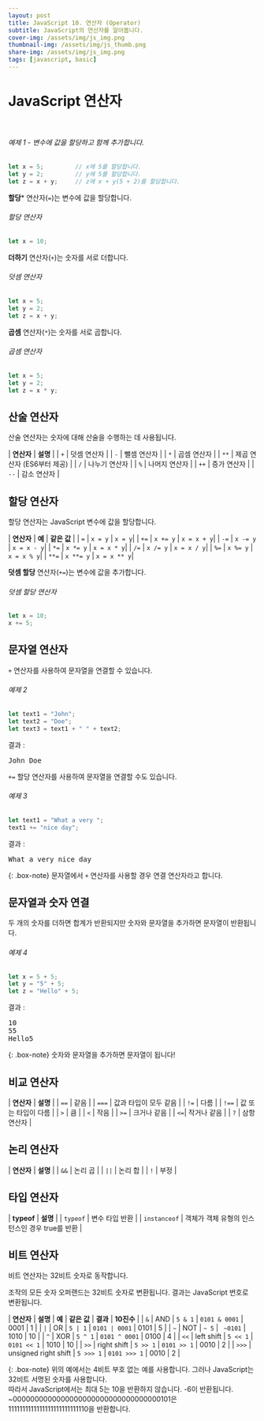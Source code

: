 ```yaml
---
layout: post
title: JavaScript 10. 연산자 (Operator)
subtitle: JavaScript의 연산자를 알아봅니다.
cover-img: /assets/img/js_img.png
thumbnail-img: /assets/img/js_thumb.png
share-img: /assets/img/js_img.png
tags: [javascript, basic]
---
```


# JavaScript 연산자

<br>

###### 예제 1 - 변수에 값을 할당하고 함께 추가합니다.

```javascript
let x = 5;         // x에 5를 할당합니다.
let y = 2;         // y에 5를 할당합니다.
let z = x + y;     // z에 x + y(5 + 2)를 할당합니다.
```

**할당*** 연산자(```=```)는 변수에 값을 할당합니다.

###### 할당 연산자

```javascript
let x = 10;
```

**더하기** 연산자(```+```)는 숫자를 서로 더합니다.

###### 덧셈 연산자

```javascript
let x = 5;
let y = 2;
let z = x + y;
```

**곱셈** 연산자(```*```)는 숫자를 서로 곱합니다.

###### 곱셈 연산자

```javascript
let x = 5;
let y = 2;
let z = x * y;
```

## 산술 연산자

산술 연산자는 숫자에 대해 산술을 수행하는 데 사용됩니다.

| **연산자** | **설명** |
| ```+``` | 덧셈 연산자 |
| ```-``` | 뺄셈 연산자 |
| ```*``` | 곱셈 연산자 |
| ```**``` | 제곱 연산자 (ES6부터 제공) |
| ```/``` | 나누기 연산자 |
| ```%``` | 나머지 연산자 |
| ```++``` | 증가 연산자 |
| ```--``` | 감소 연산자 |

## 할당 연산자

할당 연산자는 JavaScript 변수에 값을 할당합니다.

| **연산자** | **예** | **같은 값** |
| ```=``` | ```x = y``` | ```x = y```|
| ```+=``` | ```x += y``` | ```x = x + y```|
| ```-=``` | ```x -= y``` | ```x = x - y```|
| ```*=``` | ```x *= y``` | ```x = x * y```|
| ```/=``` | ```x /= y``` | ```x = x / y```|
| ```%=``` | ```x %= y``` | ```x = x % y```|
| ```**=``` | ```x **= y``` | ```x = x ** y```|

**덧셈 할당** 연산자(```+=```)는 변수에 값을 추가합니다.

###### 덧셈 할당 연산자

```javascript
let x = 10;
x += 5;
```

## 문자열 연산자

```+``` 연산자를 사용하여 문자열을 연결할 수 있습니다.

###### 예제 2

```javascript
let text1 = "John";
let text2 = "Doe";
let text3 = text1 + " " + text2;
```

결과 : 

<samp>John Doe</samp>

```+=``` 할당 연산자를 사용하여 문자열을 연결할 수도 있습니다.

###### 예제 3

```javascript
let text1 = "What a very ";
text1 += "nice day";
```

결과 :

<samp>What a very nice day</samp>

{: .box-note}
문자열에서 ```+``` 연산자를 사용할 경우 연결 연산자라고 합니다.

## 문자열과 숫자 연결

두 개의 숫자를 더하면 합계가 반환되지만 숫자와 문자열을 추가하면 문자열이 반환됩니다.

###### 예제 4

```javascript
let x = 5 + 5;
let y = "5" + 5;
let z = "Hello" + 5;
```

결과 : 

<samp>10<br>55<br>Hello5</samp>
 
{: .box-note}
숫자와 문자열을 추가하면 문자열이 됩니다!

## 비교 연산자

| **연산자** | **설명** |
| ```==``` | 같음 |
| ```===``` | 값과 타입이 모두 같음 |
| ```!=``` | 다름 |
| ```!==``` | 값 또는 타입이 다름 |
| ```>``` | 큼 |
| ```<``` | 작음 |
| ```>=``` | 크거나 같음 |
| ```<=```| 작거나 같음 |
| ```?``` | 삼항 연산자 |

## 논리 연산자

| **연산자** | **설명** |
| ```&&``` | 논리 곱 |
| ```||``` | 논리 합 |
| ```!``` | 부정 |

## 타입 연산자

| **typeof** | **설명** |
| ```typeof``` | 변수 타입 반환 |
| ```instanceof``` | 객체가 객체 유형의 인스턴스인 경우 true를 반환 |

## 비트 연산자

비트 연산자는 32비트 숫자로 동작합니다.

조작의 모든 숫자 오퍼랜드는 32비트 숫자로 변환됩니다. 결과는 JavaScript 번호로 변환됩니다.

| **연산자** | **설명** | **예** | **같은 값** | **결과** | **10진수** |
| ```&``` | AND | ```5 & 1``` | ```0101 & 0001``` | 0001 | 1 |
| ```|``` | OR | ```5 | 1``` | ```0101 | 0001``` | 0101 | 5 |
| ```~``` | NOT | ```~ 5``` | ``` ~0101``` | 1010 | 10 |
| ```^``` | XOR | ```5 ^ 1``` | ```0101 ^ 0001``` | 0100 | 4 |
| ```<<``` | left shift | ```5 << 1``` | ```0101 << 1``` | 1010 | 10 |
| ```>>``` | right shift | ```5 >> 1``` | ```0101 >> 1``` | 0010 | 2 |
| ```>>>``` | unsigned right shift | ```5 >>> 1``` | ```0101 >>> 1``` | 0010 | 2 |

{: .box-note}
위의 예에서는 4비트 부호 없는 예를 사용합니다. 그러나 JavaScript는 32비트 서명된 숫자를 사용합니다. <br>따라서 JavaScript에서는 최대 5는 10을 반환하지 않습니다. -6이 반환됩니다.<br>~0000000000000000000000000000000000101은 1111111111111111111111111110을 반환합니다.

